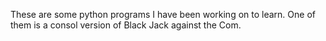 These are some python programs I have been working on to learn. One of them is a consol version of Black Jack against the Com. 
